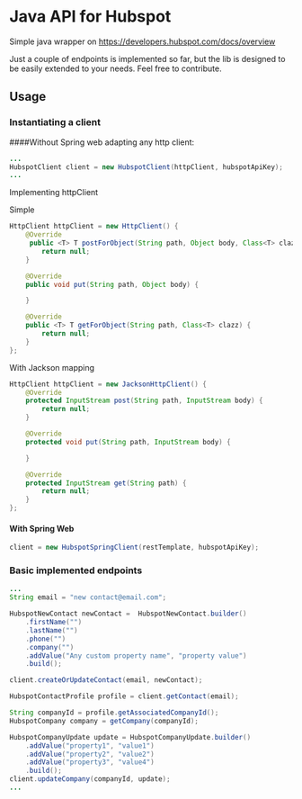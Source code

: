 # Java API for Hubspot

Simple java wrapper on https://developers.hubspot.com/docs/overview

Just a couple of endpoints is implemented so far, but the lib is designed to be easily extended to your needs. 
Feel free to contribute.

## Usage

### Instantiating a client

####Without Spring web adapting any http client:
```java
...
HubspotClient client = new HubspotClient(httpClient, hubspotApiKey);
...
```

Implementing httpClient

 Simple
```java
HttpClient httpClient = new HttpClient() {
    @Override
     public <T> T postForObject(String path, Object body, Class<T> clazz) {
        return null;
    }

    @Override
    public void put(String path, Object body) {

    }

    @Override
    public <T> T getForObject(String path, Class<T> clazz) {
        return null;
    }
};
```

 With Jackson mapping
```java
HttpClient httpClient = new JacksonHttpClient() {
    @Override
    protected InputStream post(String path, InputStream body) {
        return null;
    }

    @Override
    protected void put(String path, InputStream body) {

    }

    @Override
    protected InputStream get(String path) {
        return null;
    }
};
```

#### With Spring Web
```java
client = new HubspotSpringClient(restTemplate, hubspotApiKey);
```

### Basic implemented endpoints

```java
...
String email = "new contact@email.com";

HubspotNewContact newContact =  HubspotNewContact.builder()
    .firstName("")
    .lastName("")
    .phone("")
    .company("")
    .addValue("Any custom property name", "property value")
    .build();

client.createOrUpdateContact(email, newContact);

HubspotContactProfile profile = client.getContact(email);

String companyId = profile.getAssociatedCompanyId();
HubspotCompany company = getCompany(companyId);

HubspotCompanyUpdate update = HubspotCompanyUpdate.builder()
    .addValue("property1", "value1")
    .addValue("property2", "value2")
    .addValue("property3", "value4")
    .build();
client.updateCompany(companyId, update);
...
```